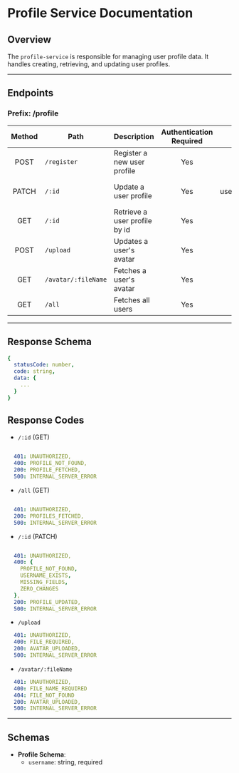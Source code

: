 # Profile Service Documentation

## Overview
The `profile-service` is responsible for managing user profile data. It handles creating, retrieving, and updating user profiles.

---

## Endpoints
### Prefix: /profile


| Method | Path          | Description                           | Authentication Required  | Body required                         |
| :----: | ------------  | ------------------------------------- | :----------------------: | :-----------------------------------: |
| POST   | `/register`   | Register a new user profile           | Yes                      | { username, email}                    |
| PATCH  | `/:id`        | Update a user profile                 | Yes                      | { username/avatar_url/solde/level/rank } (one or many)|
| GET    | `/:id`        | Retrieve a user profile by id         | Yes                      | (none)                                |
| POST   | `/upload`     | Updates a user's avatar               | Yes                      | image as formData                     |
| GET   | `/avatar/:fileName`| Fetches a user's avatar           | Yes                      | (none)                     |
| GET   | `/all`         | Fetches all users                     | Yes                      | (none)                     |

---

## Response Schema

```yaml
{
  statusCode: number,
  code: string,
  data: {
    ...
  }
}

```

## Response Codes

- `/:id` (GET)
```yaml

  401: UNAUTHORIZED,
  400: PROFILE_NOT_FOUND,
  200: PROFILE_FETCHED,
  500: INTERNAL_SERVER_ERROR

```

- `/all` (GET)
```yaml

  401: UNAUTHORIZED,
  200: PROFILES_FETCHED,
  500: INTERNAL_SERVER_ERROR

```

- `/:id` (PATCH)
```yaml

  401: UNAUTHORIZED,
  400: {
    PROFILE_NOT_FOUND,
    USERNAME_EXISTS,
    MISSING_FIELDS,
    ZERO_CHANGES
  },
  200: PROFILE_UPDATED,
  500: INTERNAL_SERVER_ERROR

```

- `/upload` 
```yaml
  401: UNAUTHORIZED,
  400: FILE_REQUIRED,
  200: AVATAR_UPLOADED,
  500: INTERNAL_SERVER_ERROR

```

- `/avatar/:fileName` 
```yaml
  401: UNAUTHORIZED,
  400: FILE_NAME_REQUIRED
  404: FILE_NOT_FOUND
  200: AVATAR_UPLOADED,
  500: INTERNAL_SERVER_ERROR

```

---

## Schemas

- **Profile Schema**:
  - `username`: string, required


